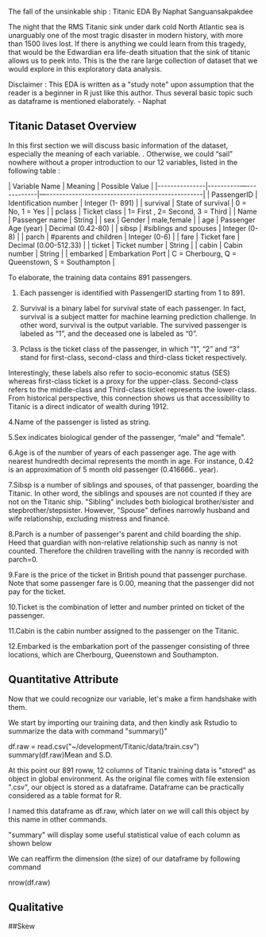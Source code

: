 The fall of the unsinkable ship : Titanic EDA
By Naphat Sanguansakpakdee

The night that the RMS Titanic sink under dark cold North Atlantic sea is unarguably one of the most tragic disaster in modern history, with more than 1500 lives lost. If there is anything we could learn from this tragedy, that would be the Edwardian era life-death situation that the sink of titanic allows us to peek into. This is the the rare large collection of dataset that we would explore in this exploratory data analysis.  

Disclaimer : This EDA is written as a "study note" upon assumption that the reader is a beginner in R just like this author. Thus several basic topic such as dataframe is mentioned elaborately. - Naphat   

## Titanic Dataset Overview

In this first section we will discuss basic information of the dataset, especially the meaning of each variable. . Otherwise, we could “sail” nowhere without a proper introduction to our 12 variables, listed in the following table :

| Variable Name |         Meaning       |         Possible Value                           |
|---------------|----------—------------|—-------------------------------------------------|
| PassengerID   | Identification number | Integer (1- 891)                                 |
| survival      | State of survival     | 0 = No, 1 = Yes                                  |
| pclass        | Ticket class          | 1= First , 2= Second, 3 = Third                  |
| Name          | Passenger name        | String                                           |
| sex           |  Gender               | male,female                                      |
| age           | Passenger Age (year)  | Decimal (0.42-80)                                |
| sibsp         | #siblings and spouses | Integer (0-8)                                    |
| parch         | #parents and children | Integer (0-6)                                    |
| fare          | Ticket fare           | Decimal (0.00-512.33)                            |
| ticket        | Ticket number         | String                                           |
| cabin         | Cabin number          | String                                           |
| embarked      | Embarkation Port      | C = Cherbourg, Q = Queenstown, S = Southampton   |

To elaborate, the training data contains 891 passengers. 

1. Each passenger is identified with PassengerID starting from 1 to 891. 

2. Survival is a binary label for survival state of each passenger. In fact, survival is a subject matter for machine learning prediction challenge. In other word, survival is the output variable. The survived passenger is labeled as “1”, and the deceased one is labeled as “0”. 

3. Pclass is the ticket class of the passenger, in which “1”, “2” and “3” stand for first-class, second-class and third-class ticket respectively.

Interestingly, these labels also refer to socio-economic status (SES) whereas first-class ticket is a proxy for the upper-class. Second-class refers to the middle-class and Third-class ticket represents the lower-class. From historical perspective, this connection shows us that accessibility to Titanic is a direct indicator of wealth during 1912.

4.Name of the passenger is listed as string.

5.Sex indicates biological gender of the passenger, “male” and “female”.

6.Age is of the number of years of each passenger age. The age with nearest hundredth decimal represents the month in age. For instance, 0.42 is an approximation of 5 month old passenger (0.416666.. year). 

7.Sibsp is a number of siblings and spouses, of that passenger, boarding the Titanic. In other word, the siblings and spouses are not counted if they are not on the Titanic ship. "Sibling" includes both biological brother/sister and stepbrother/stepsister. However, "Spouse" defines narrowly husband and wife relationship, excluding mistress and financé. 

8.Parch is a number of passenger's parent and child boarding the ship. Heed that guardian with non-relative relationship such as nanny is not counted. Therefore the children travelling with the nanny is recorded with parch=0.

9.Fare is the price of the ticket in British pound that passenger purchase. Note that some passenger fare is 0.00, meaning that the passenger did not pay for the ticket.   

10.Ticket is the combination of letter and number printed on ticket of the passenger.

11.Cabin is the cabin number assigned to the passenger on the Titanic. 

12.Embarked is the embarkation port of the passenger consisting of three locations, which are Cherbourg, Queenstown and Southampton.

## Quantitative Attribute
Now that we could recognize our variable, let's make a firm handshake with them. 

We start by importing our training data, and then kindly ask Rstudio to summarize the data with command "summary()" 

df.raw = read.csv("~/development/Titanic/data/train.csv")
summary(df.raw)Mean and S.D.

At this point our 891 roww, 12 columns of Titanic training data is "stored" as object in global environment. As the original file comes with file extension ".csv", our object is stored as a dataframe. Dataframe can be practically considered as a table format for R.


I named this dataframe as df.raw, which later on we will call this object by this name in other commands. 

"summary" will display some useful statistical value of each column as shown below 



We can reaffirm the dimension (the size) of our dataframe by
following command

nrow(df.raw)


## Qualitative
##Skew 




